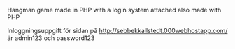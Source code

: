 Hangman game made in PHP with a login system attached also made with PHP


Inloggningsuppgift för sidan på http://sebbekkallstedt.000webhostapp.com/ är admin123 och password123

 
